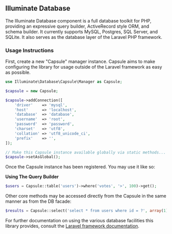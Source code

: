 ## Illuminate Database

The Illuminate Database component is a full database toolkit for PHP, providing an expressive query builder, ActiveRecord style ORM, and schema builder. It currently supports MySQL, Postgres, SQL Server, and SQLite. It also serves as the database layer of the Laravel PHP framework.

### Usage Instructions

First, create a new "Capsule" manager instance. Capsule aims to make configuring the library for usage outside of the Laravel framework as easy as possible.

```PHP
use Illuminate\Database\Capsule\Manager as Capsule;

$capsule = new Capsule;

$capsule->addConnection([
	'driver'    => 'mysql',
	'host'      => 'localhost',
	'database'  => 'database',
	'username'  => 'root',
	'password'  => 'password',
	'charset'   => 'utf8',
	'collation' => 'utf8_unicode_ci',
	'prefix'    => '',
]);

// Make this Capsule instance available globally via static methods... (optional)
$capsule->setAsGlobal();
```

Once the Capsule instance has been registered. You may use it like so:

**Using The Query Builder**

```PHP
$users = Capsule::table('users')->where('votes', '>', 100)->get();
```
Other core methods may be accessed directly from the Capsule in the same manner as from the DB facade:
```PHP
$results = Capsule::select('select * from users where id = ?', array(1));
```

For further documentation on using the various database facilities this library provides, consult the [Laravel framework documentation](http://laravel.com/docs).
